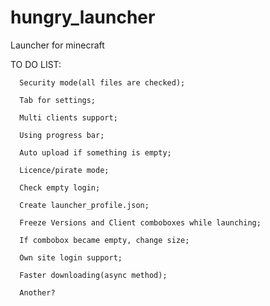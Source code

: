 hungry_launcher
===============

Launcher for minecraft

TO DO LIST:
	  
	  Security mode(all files are checked);

      Tab for settings;

      Multi clients support;
      
      Using progress bar;

      Auto upload if something is empty; 

      Licence/pirate mode;
	  
	  Check empty login;
	  
	  Create launcher_profile.json;
	  
	  Freeze Versions and Client comboboxes while launching;
	  
	  If combobox became empty, change size;

      Own site login support; 
	  
	  Faster downloading(async method);
	  
      Another? 
